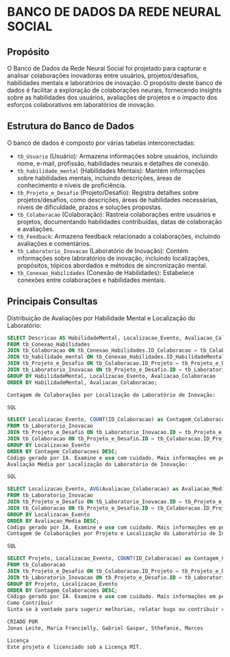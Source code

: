# BANCO DE DADOS DA REDE NEURAL SOCIAL

## Propósito

O Banco de Dados da Rede Neural Social foi projetado para capturar e analisar colaborações inovadoras entre usuários, projetos/desafios, habilidades mentais e laboratórios de inovação. O propósito deste banco de dados é facilitar a exploração de colaborações neurais, fornecendo insights sobre as habilidades dos usuários, avaliações de projetos e o impacto dos esforços colaborativos em laboratórios de inovação.

## Estrutura do Banco de Dados

O banco de dados é composto por várias tabelas interconectadas:

- `tb_Usuario` (Usuário): Armazena informações sobre usuários, incluindo nome, e-mail, profissão, habilidades neurais e detalhes de conexão.
- `tb_habilidade_mental` (Habilidades Mentais): Mantém informações sobre habilidades mentais, incluindo descrições, áreas de conhecimento e níveis de proficiência.
- `tb_Projeto_e_Desafio` (Projeto/Desafio): Registra detalhes sobre projetos/desafios, como descrições, áreas de habilidades necessárias, níveis de dificuldade, prazos e soluções propostas.
- `tb_Colaboracao` (Colaboração): Rastreia colaborações entre usuários e projetos, documentando habilidades contribuídas, datas de colaboração e avaliações.
- `tb_Feedback`: Armazena feedback relacionado a colaborações, incluindo avaliações e comentários.
- `tb_Laboratorio_Inovacao` (Laboratório de Inovação): Contém informações sobre laboratórios de inovação, incluindo localizações, propósitos, tópicos abordados e métodos de sincronização mental.
- `tb_Conexao_Habilidades` (Conexão de Habilidades): Estabelece conexões entre colaborações e habilidades mentais.

## Principais Consultas

Distribuição de Avaliações por Habilidade Mental e Localização do Laboratório:

```sql
SELECT Descricao AS HabilidadeMental, Localizacao_Evento, Avaliacao_Colaboracao, COUNT(ID_Colaboracao) as Contagem_Colaboracoes
FROM tb_Conexao_Habilidades
JOIN tb_Colaboracao ON tb_Conexao_Habilidades.ID_Colaboracao = tb_Colaboracao.ID
JOIN tb_habilidade_mental ON tb_Conexao_Habilidades.ID_HabilidadeMental = tb_habilidade_mental.ID
JOIN tb_Projeto_e_Desafio ON tb_Colaboracao.ID_Projeto = tb_Projeto_e_Desafio.ID
JOIN tb_Laboratorio_Inovacao ON tb_Projeto_e_Desafio.ID = tb_Laboratorio_Inovacao.ID
GROUP BY HabilidadeMental, Localizacao_Evento, Avaliacao_Colaboracao
ORDER BY HabilidadeMental, Avaliacao_Colaboracao;

Contagem de Colaborações por Localização do Laboratório de Inovação:

SQL

SELECT Localizacao_Evento, COUNT(ID_Colaboracao) as Contagem_Colaboracoes 
FROM tb_Laboratorio_Inovacao 
JOIN tb_Projeto_e_Desafio ON tb_Laboratorio_Inovacao.ID = tb_Projeto_e_Desafio.ID 
JOIN tb_Colaboracao ON tb_Projeto_e_Desafio.ID = tb_Colaboracao.ID_Projeto 
GROUP BY Localizacao_Evento 
ORDER BY Contagem_Colaboracoes DESC;
Código gerado por IA. Examine e use com cuidado. Mais informações em perguntas frequentes.
Avaliação Média por Localização do Laboratório de Inovação:

SQL

SELECT Localizacao_Evento, AVG(Avaliacao_Colaboracao) as Avaliacao_Media 
FROM tb_Laboratorio_Inovacao 
JOIN tb_Projeto_e_Desafio ON tb_Laboratorio_Inovacao.ID = tb_Projeto_e_Desafio.ID 
JOIN tb_Colaboracao ON tb_Projeto_e_Desafio.ID = tb_Colaboracao.ID_Projeto 
GROUP BY Localizacao_Evento 
ORDER BY Avaliacao_Media DESC;
Código gerado por IA. Examine e use com cuidado. Mais informações em perguntas frequentes.
Contagem de Colaborações por Projeto e Localização do Laboratório de Inovação:

SQL

SELECT Projeto, Localizacao_Evento, COUNT(ID_Colaboracao) as Contagem_Colaboracoes 
FROM tb_Colaboracao 
JOIN tb_Projeto_e_Desafio ON tb_Colaboracao.ID_Projeto = tb_Projeto_e_Desafio.ID 
JOIN tb_Laboratorio_Inovacao ON tb_Projeto_e_Desafio.ID = tb_Laboratorio_Inovacao.ID 
GROUP BY Projeto, Localizacao_Evento 
ORDER BY Contagem_Colaboracoes DESC;
Código gerado por IA. Examine e use com cuidado. Mais informações em perguntas frequentes.
Como Contribuir
Sinta-se à vontade para sugerir melhorias, relatar bugs ou contribuir com código. Abra um problema ou envie uma solicitação pull para contribuir para o desenvolvimento do Banco de Dados da Rede Neural Social.

CRIADO POR
Jonas Leite, Maria Francielly, Gabriel Gaspar, Sthefanie, Marcos

Licença
Este projeto é licenciado sob a Licença MIT.
